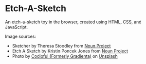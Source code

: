 # Etch-A-Sketch

An etch-a-sketch toy in the browser, created using HTML, CSS, and JavaScript.

Image sources:
- Sketcher by Theresa Stoodley from <a href="https://thenounproject.com/browse/icons/term/sketcher/" target="_blank" title="Sketcher Icons">Noun Project</a>
- Etch A Sketch by Kristin Poncek Jones from <a href="https://thenounproject.com/browse/icons/term/etch-a-sketch/" target="_blank" title="Etch A Sketch Icons">Noun Project</a>
- Photo by <a href="https://unsplash.com/@codioful?utm_source=unsplash&utm_medium=referral&utm_content=creditCopyText">Codioful (Formerly Gradienta)</a> on <a href="https://unsplash.com/photos/J6LMHbdW1k8?utm_source=unsplash&utm_medium=referral&utm_content=creditCopyText">Unsplash</a>